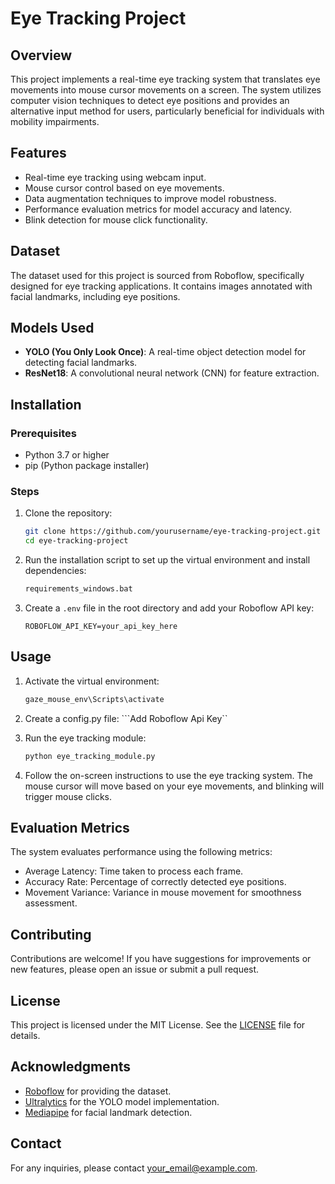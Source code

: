 # Eye Tracking Project

## Overview
This project implements a real-time eye tracking system that translates eye movements into mouse cursor movements on a screen. The system utilizes computer vision techniques to detect eye positions and provides an alternative input method for users, particularly beneficial for individuals with mobility impairments.

## Features
- Real-time eye tracking using webcam input.
- Mouse cursor control based on eye movements.
- Data augmentation techniques to improve model robustness.
- Performance evaluation metrics for model accuracy and latency.
- Blink detection for mouse click functionality.

## Dataset
The dataset used for this project is sourced from Roboflow, specifically designed for eye tracking applications. It contains images annotated with facial landmarks, including eye positions.

## Models Used
- **YOLO (You Only Look Once)**: A real-time object detection model for detecting facial landmarks.
- **ResNet18**: A convolutional neural network (CNN) for feature extraction.

## Installation

### Prerequisites
- Python 3.7 or higher
- pip (Python package installer)

### Steps
1. Clone the repository:
   ```bash
   git clone https://github.com/yourusername/eye-tracking-project.git
   cd eye-tracking-project
   ```

2. Run the installation script to set up the virtual environment and install dependencies:
   ```bash
   requirements_windows.bat
   ```

3. Create a `.env` file in the root directory and add your Roboflow API key:
   ```plaintext
   ROBOFLOW_API_KEY=your_api_key_here
   ```

## Usage
1. Activate the virtual environment:
   ```bash
   gaze_mouse_env\Scripts\activate
   ```

2. Create a config.py file:
    ```Add Roboflow Api Key``

3. Run the eye tracking module:
   ```bash
   python eye_tracking_module.py
   ```

4. Follow the on-screen instructions to use the eye tracking system. The mouse cursor will move based on your eye movements, and blinking will trigger mouse clicks.

## Evaluation Metrics
The system evaluates performance using the following metrics:
- Average Latency: Time taken to process each frame.
- Accuracy Rate: Percentage of correctly detected eye positions.
- Movement Variance: Variance in mouse movement for smoothness assessment.

## Contributing
Contributions are welcome! If you have suggestions for improvements or new features, please open an issue or submit a pull request.

## License
This project is licensed under the MIT License. See the [LICENSE](LICENSE) file for details.

## Acknowledgments
- [Roboflow](https://roboflow.com/) for providing the dataset.
- [Ultralytics](https://github.com/ultralytics/yolov5) for the YOLO model implementation.
- [Mediapipe](https://google.github.io/mediapipe/) for facial landmark detection.

## Contact
For any inquiries, please contact [your_email@example.com](mailto:your_email@example.com).